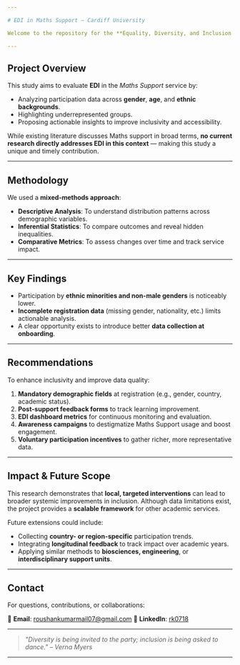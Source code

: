 ```yaml
---

# EDI in Maths Support – Cardiff University

Welcome to the repository for the **Equality, Diversity, and Inclusion (EDI)** research project conducted in collaboration with the **School of Mathematics at Cardiff University**. This project investigates how EDI is reflected within the *Maths Support* services, with a focus on identifying gaps and proposing data-driven improvements.

---
```


## Project Overview

This study aims to evaluate **EDI** in the *Maths Support* service by:

* Analyzing participation data across **gender**, **age**, and **ethnic backgrounds**.
* Highlighting underrepresented groups.
* Proposing actionable insights to improve inclusivity and accessibility.

While existing literature discusses Maths support in broad terms, **no current research directly addresses EDI in this context** — making this study a unique and timely contribution.

---

## Methodology

We used a **mixed-methods approach**:

* **Descriptive Analysis**: To understand distribution patterns across demographic variables.
* **Inferential Statistics**: To compare outcomes and reveal hidden inequalities.
* **Comparative Metrics**: To assess changes over time and track service impact.

---

## Key Findings

* Participation by **ethnic minorities and non-male genders** is noticeably lower.
* **Incomplete registration data** (missing gender, nationality, etc.) limits actionable analysis.
* A clear opportunity exists to introduce better **data collection at onboarding**.

---

## Recommendations

To enhance inclusivity and improve data quality:

1. **Mandatory demographic fields** at registration (e.g., gender, country, academic status).
2. **Post-support feedback forms** to track learning improvement.
3. **EDI dashboard metrics** for continuous monitoring and evaluation.
4. **Awareness campaigns** to destigmatize Maths Support usage and boost engagement.
5. **Voluntary participation incentives** to gather richer, more representative data.

---

## Impact & Future Scope

This research demonstrates that **local, targeted interventions** can lead to broader systemic improvements in inclusion. Although data limitations exist, the project provides a **scalable framework** for other academic services.

Future extensions could include:

* Collecting **country- or region-specific** participation trends.
* Integrating **longitudinal feedback** to track impact over academic years.
* Applying similar methods to **biosciences, engineering**, or **interdisciplinary support units**.

---

## Contact

For questions, contributions, or collaborations:

📧 **Email**: [roushankumarmail07@gmail.com](mailto:roushankumarmail07@gmail.com)
🔗 **LinkedIn**: [rk0718](https://www.linkedin.com/in/rk0718)

---

> *"Diversity is being invited to the party; inclusion is being asked to dance." – Verna Myers*

---


